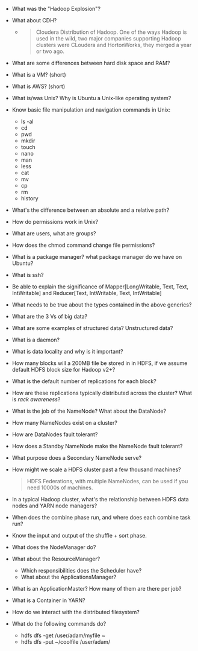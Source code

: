 - What was the "Hadoop Explosion"?
- What about CDH?
  - > Cloudera Distribution of Hadoop.  One of the ways Hadoop is used in the wild, two major companies supporting Hadoop clusters were CLoudera and HortonWorks, they merged a year or two ago.
- What are some differences between hard disk space and RAM?
- What is a VM? (short)
- What is AWS? (short)
- What is/was Unix?  Why is Ubuntu a Unix-like operating system?
- Know basic file manipulation and navigation commands in Unix:
  - ls -al
  - cd
  - pwd
  - mkdir
  - touch
  - nano
  - man
  - less
  - cat
  - mv
  - cp
  - rm
  - history
- What's the difference between an absolute and a relative path?
- How do permissions work in Unix?
- What are users, what are groups?
- How does the chmod command change file permissions?
- What is a package manager? what package manager do we have on Ubuntu?
- What is ssh?

- Be able to explain the significance of Mapper[LongWritable, Text, Text, IntWritable] and Reducer[Text, IntWritable, Text, IntWritable]
- What needs to be true about the types contained in the above generics?
- What are the 3 Vs of big data?
- What are some examples of structured data?  Unstructured data?
- What is a daemon?
- What is data locality and why is it important?
- How many blocks will a 200MB file be stored in in HDFS, if we assume default HDFS block size for Hadoop v2+?
- What is the default number of replications for each block?
- How are these replications typically distributed across the cluster?  What is *rack awareness*?
- What is the job of the NameNode? What about the DataNode?
- How many NameNodes exist on a cluster?
- How are DataNodes fault tolerant?
- How does a Standby NameNode make the NameNode fault tolerant?
- What purpose does a Secondary NameNode serve?
- How might we scale a HDFS cluster past a few thousand machines?
  > HDFS Federations, with multiple NameNodes, can be used if you need 10000s of machines.
- In a typical Hadoop cluster, what's the relationship between HDFS data nodes and YARN node managers?

- When does the combine phase run, and where does each combine task run?
- Know the input and output of the shuffle + sort phase.
- What does the NodeManager do?
- What about the ResourceManager?
  - Which responsibilities does the Scheduler have?
  - What about the ApplicationsManager?
- What is an ApplicationMaster?  How many of them are there per job?
- What is a Container in YARN?
- How do we interact with the distributed filesystem?
- What do the following commands do?
  - hdfs dfs -get /user/adam/myfile ~
  - hdfs dfs -put ~/coolfile /user/adam/